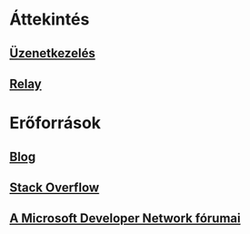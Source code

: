 # Áttekintés
## [Üzenetkezelés](../service-bus-messaging/service-bus-queues-topics-subscriptions.md)
## [Relay](../service-bus-relay/service-bus-relay-overview.md)
# Erőforrások
## [Blog](https://blogs.msdn.microsoft.com/servicebus/)
## [Stack Overflow](http://stackoverflow.com/questions/tagged/servicebus)
## [A Microsoft Developer Network fórumai](https://social.msdn.microsoft.com/forums/en-US/home?forum=servbus)


<!--HONumber=Nov16_HO2-->


